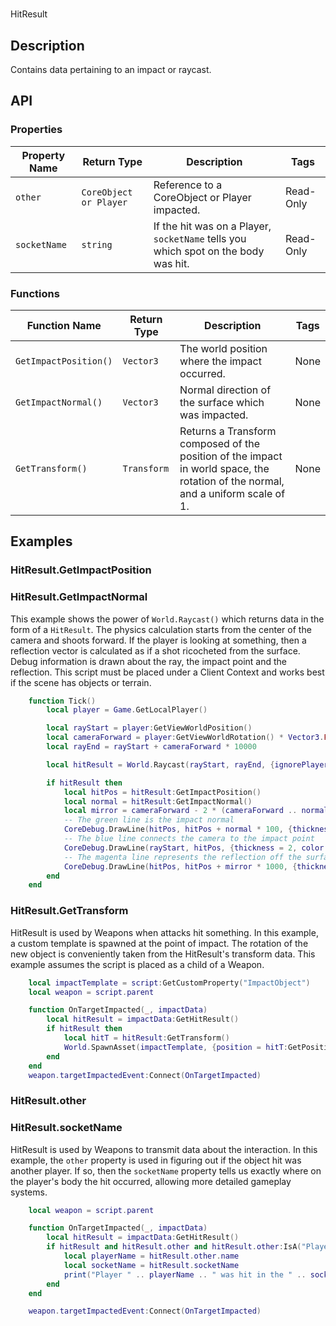 # 

HitResult

## Description

Contains data pertaining to an impact or raycast.

## API

### Properties 

| Property Name | Return Type | Description | Tags |
| -------- | ----------- | ----------- | ---- |
| `other` | `CoreObject or Player` | Reference to a CoreObject or Player impacted. | Read-Only |
| `socketName` | `string` | If the hit was on a Player, `socketName` tells you which spot on the body was hit. | Read-Only |

### Functions 

| Function Name | Return Type | Description | Tags |
| -------- | ----------- | ----------- | ---- |
| `GetImpactPosition()` | `Vector3` | The world position where the impact occurred. | None |
| `GetImpactNormal()` | `Vector3` | Normal direction of the surface which was impacted. | None |
| `GetTransform()` | `Transform` | Returns a Transform composed of the position of the impact in world space, the rotation of the normal, and a uniform scale of 1. | None |

## Examples 

### HitResult.GetImpactPosition

### HitResult.GetImpactNormal

This example shows the power of `World.Raycast()` which returns data in the form of a `HitResult`. The physics calculation starts from the center of the camera and shoots forward. If the player is looking at something, then a reflection vector is calculated as if a shot ricocheted from the surface. Debug information is drawn about the ray, the impact point and the reflection. This script must be placed under a Client Context and works best if the scene has objects or terrain.

```lua
    function Tick()
        local player = Game.GetLocalPlayer()

        local rayStart = player:GetViewWorldPosition()
        local cameraForward = player:GetViewWorldRotation() * Vector3.FORWARD
        local rayEnd = rayStart + cameraForward * 10000

        local hitResult = World.Raycast(rayStart, rayEnd, {ignorePlayers = true})

        if hitResult then
            local hitPos = hitResult:GetImpactPosition()
            local normal = hitResult:GetImpactNormal()
            local mirror = cameraForward - 2 * (cameraForward .. normal) * normal
            -- The green line is the impact normal
            CoreDebug.DrawLine(hitPos, hitPos + normal * 100, {thickness = 3, color = Color.GREEN, duration = 0.03})
            -- The blue line connects the camera to the impact point
            CoreDebug.DrawLine(rayStart, hitPos, {thickness = 2, color = Color.BLUE, duration = 0.03})
            -- The magenta line represents the reflection off the surface
            CoreDebug.DrawLine(hitPos, hitPos + mirror * 1000, {thickness = 2, color = Color.MAGENTA, duration = 0.03})
        end
    end
```

### HitResult.GetTransform

HitResult is used by Weapons when attacks hit something. In this example, a custom template is spawned at the point of impact. The rotation of the new object is conveniently taken from the HitResult's transform data. This example assumes the script is placed as a child of a Weapon.

```lua
    local impactTemplate = script:GetCustomProperty("ImpactObject")
    local weapon = script.parent

    function OnTargetImpacted(_, impactData)
        local hitResult = impactData:GetHitResult()
        if hitResult then
            local hitT = hitResult:GetTransform()
            World.SpawnAsset(impactTemplate, {position = hitT:GetPosition(), rotation = hitT:GetRotation()})
        end
    end
    weapon.targetImpactedEvent:Connect(OnTargetImpacted)
```

### HitResult.other

### HitResult.socketName

HitResult is used by Weapons to transmit data about the interaction. In this example, the `other` property is used in figuring out if the object hit was another player. If so, then the `socketName` property tells us exactly where on the player's body the hit occurred, allowing more detailed gameplay systems.

```lua
    local weapon = script.parent

    function OnTargetImpacted(_, impactData)
        local hitResult = impactData:GetHitResult()
        if hitResult and hitResult.other and hitResult.other:IsA("Player") then
            local playerName = hitResult.other.name
            local socketName = hitResult.socketName
            print("Player " .. playerName .. " was hit in the " .. socketName)
        end
    end

    weapon.targetImpactedEvent:Connect(OnTargetImpacted)
```
